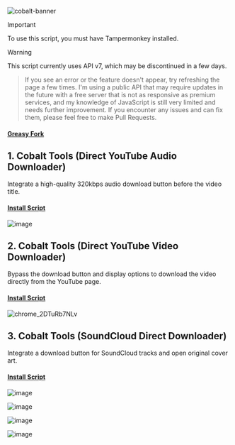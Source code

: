 ![cobalt-banner](https://github.com/user-attachments/assets/394c413d-a9f0-4210-8c7f-5328f73501bc)

> [!IMPORTANT]
> To use this script, you must have Tampermonkey installed.

> [!WARNING]
> This script currently uses API v7, which may be discontinued in a few days.

> If you see an error or the feature doesn't appear, try refreshing the page a few times. I'm using a public API that may require updates in the future with a free server that is not as responsive as premium services, and my knowledge of JavaScript is still very limited and needs further improvement. If you encounter any issues and can fix them, please feel free to make Pull Requests.

#### [Greasy Fork](https://greasyfork.org/en/users/1382928-exyezed)

## 1. Cobalt Tools (Direct YouTube Audio Downloader)

Integrate a high-quality 320kbps audio download button before the video title.

#### [Install Script](https://update.greasyfork.org/scripts/515023/Cobalt%20Tools%20%28Direct%20YouTube%20Audio%20Downloader%29.user.js)

![image](https://github.com/user-attachments/assets/97e1db44-de12-4781-a0be-2730ac0baa9a)

## 2. Cobalt Tools (Direct YouTube Video Downloader)

Bypass the download button and display options to download the video directly from the YouTube page.

#### [Install Script](https://update.greasyfork.org/scripts/515024/Cobalt%20Tools%20%28Direct%20YouTube%20Video%20Downloader%29.user.js)

![chrome_2DTuRb7NLv](https://github.com/user-attachments/assets/ffd6f64c-3ca2-440b-8b00-41cfe8266e40)

## 3. Cobalt Tools (SoundCloud Direct Downloader)

Integrate a download button for SoundCloud tracks and open original cover art.

#### [Install Script](https://update.greasyfork.org/scripts/515120/Cobalt%20Tools%20%28SoundCloud%20Direct%20Downloader%29.user.js)

![image](https://github.com/user-attachments/assets/29200e8a-1fce-4cd1-a5d6-ca24e57adb5c)

![image](https://github.com/user-attachments/assets/3ec8b343-5941-411d-bfbf-9028b97a3691)

![image](https://github.com/user-attachments/assets/05e0f6fa-b5b6-400d-86f0-817b5696ef84)

![image](https://github.com/user-attachments/assets/6171a4fe-943b-4edd-b259-c947262df021)
